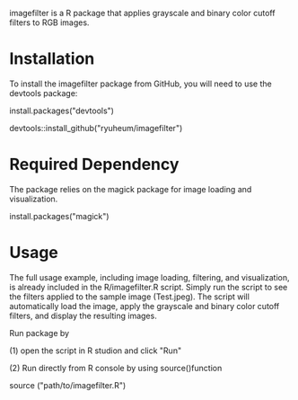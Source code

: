 imagefilter is a R package  that applies grayscale and binary color cutoff filters to RGB images.

# Installation
To install the imagefilter package from GitHub, you will need to use the devtools package:

install.packages("devtools")

devtools::install_github("ryuheum/imagefilter")

# Required Dependency
The package relies on the magick package for image loading and visualization.

install.packages("magick")

# Usage
The full usage example, including image loading, filtering, and visualization, is already included in the R/imagefilter.R script.
Simply run the script to see the filters applied to the sample image (Test.jpeg). The script will automatically load the image, apply the grayscale and binary color cutoff filters, and display the resulting images.

Run package by

(1) open the script in R studion and click "Run"

(2) Run directly from R console by using source()function

source ("path/to/imagefilter.R")
